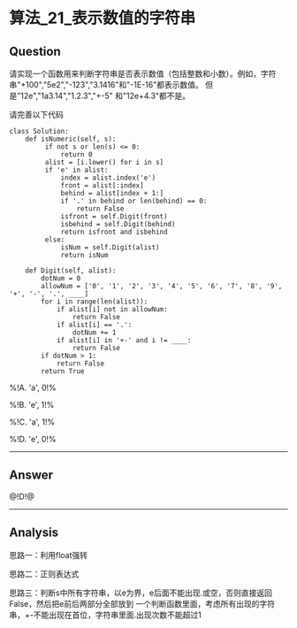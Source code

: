 # 算法_21_表示数值的字符串


## Question
请实现一个函数用来判断字符串是否表示数值（包括整数和小数）。例如，字符串"+100","5e2","-123","3.1416"和"-1E-16"都表示数值。 但是"12e","1a3.14","1.2.3","+-5"
和"12e+4.3"都不是。

请完善以下代码

    class Solution:
        def isNumeric(self, s):
             if not s or len(s) <= 0:
                 return 0
             alist = [i.lower() for i in s]
             if 'e' in alist:
                 index = alist.index('e')
                 front = alist[:index]
                 behind = alist[index + 1:]
                 if '.' in behind or len(behind) == 0:
                     return False
                 isfront = self.Digit(front)
                 isbehind = self.Digit(behind)
                 return isfront and isbehind
             else:
                 isNum = self.Digit(alist)
                 return isNum
    
        def Digit(self, alist):
            dotNum = 0
            allowNum = ['0', '1', '2', '3', '4', '5', '6', '7', '8', '9', '+', '-', '.', ____]
            for i in range(len(alist)):
                if alist[i] not in allowNum:
                    return False
                if alist[i] == '.':
                    dotNum += 1
                if alist[i] in '+-' and i != ____:
                    return False
            if dotNum > 1:
                return False
            return True
%!A. 'a', 0!%

%!B. 'e', 1!%

%!C. 'a', 1!%

%!D. 'e', 0!%

----

## Answer
@!D!@

----

## Analysis

思路一：利用float强转

思路二：正则表达式

思路三：判断s中所有字符串，以e为界，e后面不能出现.或空，否则直接返回False，然后把e前后两部分全部放到
一个判断函数里面，考虑所有出现的字符串，+-不能出现在首位，字符串里面.出现次数不能超过1